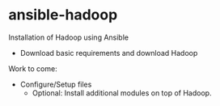 ansible-hadoop
==============

Installation of Hadoop using Ansible
- Download basic requirements and download Hadoop


Work to come:
- Configure/Setup files
   - Optional: Install additional modules on top of Hadoop.
